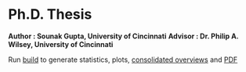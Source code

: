 # Ph.D. Thesis

**Author  : Sounak Gupta, University of Cincinnati**
**Advisor : Dr. Philip A. Wilsey, University of Cincinnati**

Run [build](build) to generate statistics, plots, [consolidated overviews](presentation/)
and [PDF](thesis.pdf)
